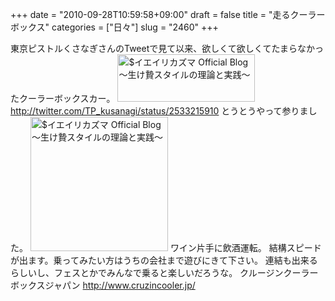 +++
date = "2010-09-28T10:59:58+09:00"
draft = false
title = "走るクーラーボックス"
categories = ["日々"]
slug = "2460"
+++

東京ピストルくさなぎさんのTweetで見て以来、欲しくて欲しくてたまらなかったクーラーボックスカー。
<a href="http://ieiri.net/wordpress/wp-content/uploads/ameblo/blog_import_4f7a3a461d6c5.png"><img src="http://ieiri.net/wordpress/wp-content/uploads/ameblo/blog_import_4f7a3a45ab60e.png"  alt="$イエイリカズマ Official Blog ～生け贄スタイルの理論と実践～" width="220" height="76" border="0" /></a>
<a href="http://twitter.com/TP_kusanagi/status/2533215910" target="_blank">http://twitter.com/TP_kusanagi/status/2533215910</a>
とうとうやって参りました。
<a href="http://ieiri.net/wordpress/wp-content/uploads/ameblo/blog_import_4f7a3a4724e7e.jpg"><img src="http://ieiri.net/wordpress/wp-content/uploads/ameblo/blog_import_4f7a3a467c9b3.jpg"  alt="$イエイリカズマ Official Blog ～生け贄スタイルの理論と実践～" width="220" height="215" border="0" /></a>
ワイン片手に飲酒運転。
結構スピードが出ます。乗ってみたい方はうちの会社まで遊びにきて下さい。
連結も出来るらしいし、フェスとかでみんなで乗ると楽しいだろうな。
クルージンクーラーボックスジャパン
<a href="http://www.cruzincooler.jp/" target="_blank">http://www.cruzincooler.jp/</a>

